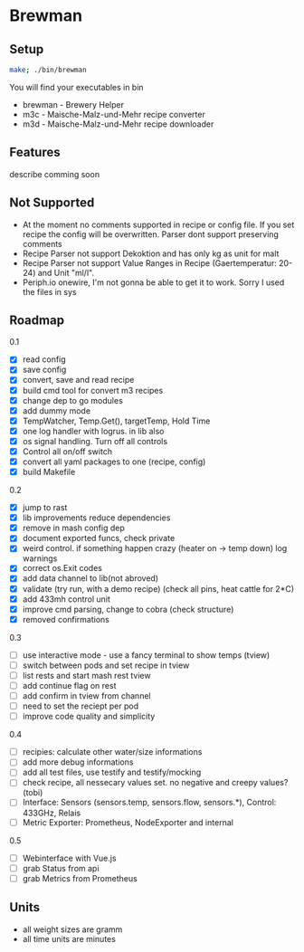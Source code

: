 # Brewman

## Setup

```bash
make; ./bin/brewman
```

You will find your executables in bin

- brewman - Brewery Helper
- m3c - Maische-Malz-und-Mehr recipe converter
- m3d - Maische-Malz-und-Mehr recipe downloader

## Features

describe comming soon

## Not Supported

- At the moment no comments supported in recipe or config file. If you set recipe the config will be overwritten. Parser dont support preserving comments
- Recipe Parser not support Dekoktion and has only kg as unit for malt
- Recipe Parser not support Value Ranges in Recipe (Gaertemperatur: 20-24) and Unit "ml/l".
- Periph.io onewire, I'm not gonna be able to get it to work. Sorry I used the files in sys

## Roadmap

0.1

- [x] read config
- [x] save config
- [x] convert, save and read recipe
- [x] build cmd tool for convert m3 recipes
- [x] change dep to go modules
- [x] add dummy mode
- [x] TempWatcher, Temp.Get(), targetTemp, Hold Time
- [x] one log handler with logrus. in lib also
- [x] os signal handling. Turn off all controls
- [x] Control all on/off switch
- [x] convert all yaml packages to one (recipe, config)
- [x] build Makefile

0.2

- [x] jump to rast
- [x] lib improvements reduce dependencies
- [x] remove in mash config dep
- [x] document exported funcs, check private
- [x] weird control. if something happen crazy (heater on -> temp down) log warnings
- [x] correct os.Exit codes
- [x] add data channel to lib(not abroved)
- [x] validate (try run, with a demo recipe) (check all pins, heat cattle for 2*C)
- [x] add 433mh control unit
- [x] improve cmd parsing, change to cobra (check structure)
- [x] removed confirmations

0.3

- [ ] use interactive mode - use a fancy terminal to show temps (tview)
- [ ] switch between pods and set recipe in tview
- [ ] list rests and start mash rest tview
- [ ] add continue flag on rest
- [ ] add confirm in tview from channel
- [ ] need to set the reciept per pod
- [ ] improve code quality and simplicity

0.4

- [ ] recipies: calculate other water/size informations
- [ ] add more debug informations
- [ ] add all test files, use testify and testify/mocking
- [ ] check recipe, all nessecary values set. no negative and creepy values? (tobi)
- [ ] Interface: Sensors (sensors.temp, sensors.flow, sensors.*), Control: 433GHz, Relais
- [ ] Metric Exporter: Prometheus, NodeExporter and internal

0.5

- [ ] Webinterface with Vue.js
- [ ] grab Status from api
- [ ] grab Metrics from Prometheus

## Units

- all weight sizes are gramm
- all time units are minutes
